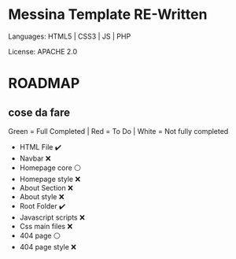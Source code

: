# Messina Template RE-Written


Languages:  HTML5 | CSS3 | JS | PHP 

License: APACHE 2.0


# ROADMAP

<h2>cose da fare</h2>

Green = Full Completed | Red = To Do | White = Not fully completed

<ul>
  <li>HTML File ✔️</li>
  <li>Navbar ❌</li> 
  <li>Homepage core ⚪ </li>
  <li>Homepage style ❌ </li>
  <li>About Section ❌ </li>
  <li>About style ❌ </li>
  <li>Root Folder ✔️ </li>
  <li>Javascript scripts ❌ </li>
  <li>Css main files ❌ </li>
  <li>404 page ⚪</li>
  <li>404 page style ❌ </li>
  <ul>
